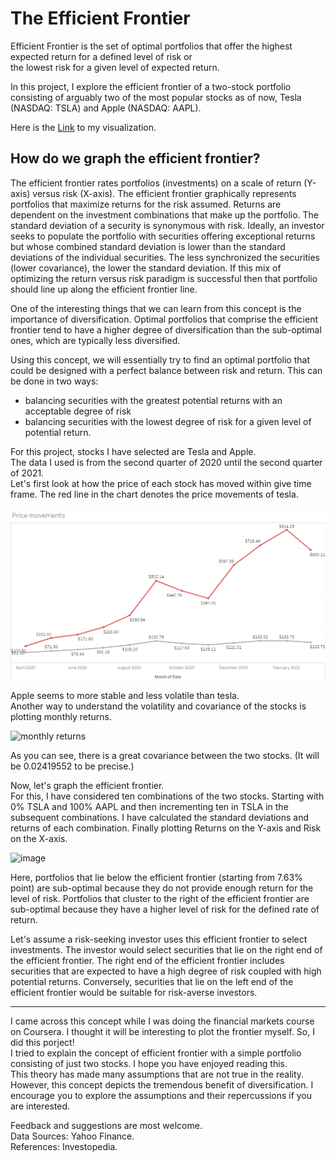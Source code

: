 # The Efficient Frontier

Efficient Frontier is the set of optimal portfolios that offer the highest expected return for a defined level of risk or\
the lowest risk for a given level of expected return.

In this project, I explore the efficient frontier of a two-stock portfolio consisting of arguably two of the most popular stocks as of now, Tesla (NASDAQ: TSLA) and Apple (NASDAQ: AAPL).

Here is the <a href="https://public.tableau.com/views/EfficientfrontierforAAPLTSLA/Theefficientfrontier?:language=en-US&publish=yes&:display_count=n&:origin=viz_share_link" rel="nofollow" target="_blank" >Link</a> to my visualization.


## How do we graph the efficient frontier?

The efficient frontier rates portfolios (investments) on a scale of return (Y-axis) versus risk (X-axis). The efficient frontier graphically represents portfolios that maximize returns for the risk assumed. Returns are dependent on the investment combinations that make up the portfolio. The standard deviation of a security is synonymous with risk. Ideally, an investor seeks to populate the portfolio with securities offering exceptional returns but whose combined standard deviation is lower than the standard deviations of the individual securities. The less synchronized the securities (lower covariance), the lower the standard deviation. If this mix of optimizing the return versus risk paradigm is successful then that portfolio should line up along the efficient frontier line.

One of the interesting things that we can learn from this concept is the importance of diversification. Optimal portfolios that comprise the efficient frontier tend to have a higher degree of diversification than the sub-optimal ones, which are typically less diversified.

Using this concept, we will essentially try to find an optimal portfolio that could be designed with a perfect balance between risk and return. 
This can be done in two ways: 
- balancing securities with the greatest potential returns with an acceptable degree of risk 
- balancing securities with the lowest degree of risk for a given level of potential return. 

For this project, stocks I have selected are Tesla and Apple.\
The data I used is from the second quarter of 2020 until the second quarter of 2021.\
Let's first look at how the price of each stock has moved within give time frame.
The red line in the chart denotes the price movements of tesla.

![Price movements](img/pricem.png)

Apple seems to more stable and less volatile than tesla.\
Another way to understand the volatility and covariance of the stocks is plotting monthly returns.

![monthly returns](https://user-images.githubusercontent.com/73103188/127762695-31860482-4b90-42d0-afcf-a282ca1f6536.png)


As you can see, there is a great covariance between the two stocks. (It will be 0.02419552 to be precise.) 


Now, let's graph the efficient frontier.\
For this, I have considered ten combinations of the two stocks. Starting with 0% TSLA and 100% AAPL and then incrementing ten in TSLA in the subsequent combinations.
I have calculated the standard deviations and returns of each combination. Finally plotting Returns on the Y-axis and Risk on the X-axis.

![image](https://user-images.githubusercontent.com/73103188/144322294-ae316e66-6ca0-4f90-9d8f-849103256665.png)

 
Here, portfolios that lie below the efficient frontier (starting from 7.63% point) are sub-optimal because they do not provide enough return for the level of risk. Portfolios that cluster to the right of the efficient frontier are sub-optimal because they have a higher level of risk for the defined rate of return.

Let's assume a risk-seeking investor uses this efficient frontier to select investments. The investor would select securities that lie on the right end of the efficient frontier. The right end of the efficient frontier includes securities that are expected to have a high degree of risk coupled with high potential returns. Conversely, securities that lie on the left end of the efficient frontier would be suitable for risk-averse investors.





---
I came across this concept while I was doing the financial markets course on Coursera. I thought it will be interesting to plot the frontier myself. So, I did this porject!  
I tried to explain the concept of efficient frontier with a simple portfolio consisting of just two stocks. I hope you have enjoyed reading this.\
This theory has made many assumptions that are not true in the reality. However, this concept depicts the tremendous benefit of diversification. I encourage you to explore the assumptions and their repercussions if you are interested.

Feedback and suggestions are most welcome.\
Data Sources: Yahoo Finance.\
References: Investopedia.
